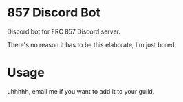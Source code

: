 # 857 Discord Bot
Discord bot for FRC 857 Discord server.

There's no reason it has to be this elaborate, I'm just bored.

# Usage
uhhhhh, email me if you want to add it to your guild.
